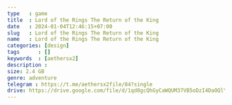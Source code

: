 ```yaml
---
type   : game
title  : Lord of the Rings The Return of the King
date   : 2024-01-04T12:46:15+07:00
slug   : Lord of the Rings The Return of the King
name   : Lord of the Rings The Return of the King
categories: [design]
tags      : []
keywords  : [aethersx2]
description : 
size: 2.4 GB
genre: adventure
telegram : https://t.me/aethersx2file/84?single
drive: https://drive.google.com/file/d/1qd8gcQhGyCaWQUM37VB5oDzI4DaOQlYa/view?usp=drivesdk
---
```


